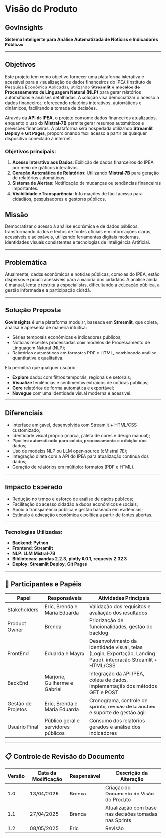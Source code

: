 # Visão do Produto

## GovInsights  
**Sistema Inteligente para Análise Automatizada de Notícias e Indicadores Públicos**

---
## Objetivos 
Este projeto tem como objetivo fornecer uma plataforma interativa e acessível para a visualização de dados financeiros do IPEA (Instituto de Pesquisa Econômica Aplicada), utilizando **Streamlit** e **modelos de Processamento de Linguagem Natural (NLP)** para gerar relatórios automáticos e análises detalhadas. A solução visa democratizar o acesso a dados financeiros, oferecendo relatórios interativos, automáticos e dinâmicos, facilitando a tomada de decisões.

Através da **API do IPEA**, o projeto consome dados financeiros atualizados, enquanto o uso do **Mistral-7B** permite gerar resumos automáticos e previsões financeiras. A plataforma será hospedada utilizando **Streamlit Deploy** e **Git Pages**, proporcionando fácil acesso a partir de qualquer dispositivo conectado à internet.

### **Objetivos principais:**
1. **Acesso Interativo aos Dados**: Exibição de dados financeiros do IPEA por meio de gráficos interativos.
2. **Geração Automática de Relatórios**: Utilizando **Mistral-7B** para geração de relatórios automáticos.
3. **Sistema de Alertas**: Notificação de mudanças ou tendências financeiras importantes.
4. **Visibilidade e Transparência**: Informações de fácil acesso para cidadãos, pesquisadores e gestores públicos.

## Missão

Democratizar o acesso à análise econômica e de dados públicos, transformando dados e textos de fontes oficiais em informações claras, acessíveis e acionáveis, utilizando ferramentas digitais modernas, identidades visuais consistentes e tecnologias de Inteligência Artificial.

---

## Problemática

Atualmente, dados econômicos e notícias públicas, como as do IPEA, estão dispersos e pouco acessíveis para a maioria dos cidadãos. A análise ainda é manual, lenta e restrita a especialistas, dificultando a educação pública, a gestão informada e a participação cidadã.

---

## Solução Proposta

**GovInsights** é uma plataforma modular, baseada em **Streamlit**, que coleta, analisa e apresenta de maneira intuitiva:

- Séries temporais econômicas e indicadores públicos;
- Notícias recentes processadas com modelos de Processamento de Linguagem Natural (NLP);
- Relatórios automáticos em formatos PDF e HTML, combinando análise quantitativa e qualitativa.

Ela permitirá que qualquer usuário:

- **Explore** dados com filtros temporais, regionais e setoriais;
- **Visualize** tendências e sentimentos extraídos de notícias públicas;
- **Gere** relatórios de forma automática e exportável;
- **Navegue** com uma identidade visual moderna e acessível.

---

## Diferenciais

- Interface amigável, desenvolvida com Streamlit + HTML/CSS customizado;
- Identidade visual própria (marca, paleta de cores e design manual);
- Pipeline automatizado para coleta, processamento e exibição dos dados;
- Uso de modelos NLP ou LLM open-source (cMistral 7B);
- Integração direta com a API do IPEA para atualização contínua dos dados;
- Geração de relatórios em múltiplos formatos (PDF e HTML).

---

## Impacto Esperado

- Redução no tempo e esforço de análise de dados públicos;
- Facilitação do acesso cidadão a dados econômicos e sociais;
- Apoio à transparência pública e gestão baseada em evidências;
- Estímulo à educação econômica e política a partir de fontes abertas.

---
### **Tecnologias Utilizadas**:
- **Backend**: **Python**
- **Frontend**: **Streamlit**
- **NLP**: **LLM Mistral-7B**
- **Bibliotecas**: **pandas 2.2.3**, **plotly 6.0.1**, **requests 2.32.3**
- **Deploy**: **Streamlit Deploy**, **Git Pages**

---

## 👥 Participantes e Papéis

| Papel                   | Responsáveis                                      | Atividades Principais                                            |
|--------------------------|---------------------------------------------------|------------------------------------------------------------------|
| Stakeholders    | Eric, Brenda e Maria Eduarda                                      | Validação dos requisitos e avaliação dos resultados             |
| Product Owner            | Brenda                                     | Priorização de funcionalidades, gestão do backlog                |
| FrontEnd|   Eduarda e Mayra |  Desenvolvimento da identidade visual, telas (Login, Exportação, Landing Page), integração Streamlit + HTML/CSS |
| BackEnd | Marjorie, Guilherme e Gabriel| Integração da API IPEA, coleta de dados, implementação dos métodos GET e POST |
| Gestão de Projetos | Eric, Brenda e Maria Eduarda | Cronograma, controle de sprints, revisão de branches e suporte de gestão ágil |
| Usuário Final             | Público geral e servidores públicos              | Consumo dos relatórios gerados e análise dos indicadores         |

---

## 📋 Controle de Revisão do Documento

| Versão | Data da Modificação | Responsável          | Descrição da Alteração                   |
|--------|---------------------|----------------------|------------------------------------------|
| 1.0    | 13/04/2025           | Brenda       | Criação do Documento de Visão do Produto |
| 1.1    | 27/04/2025           | Brenda       | Atualização com base nas decisões tomadas nas Sprints   |
| 1.2    | 08/05/2025           | Eric       | Revisão   |

